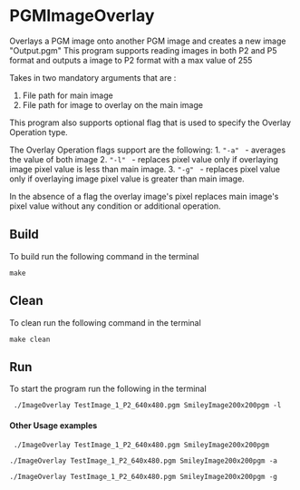 # PGMImageOverlay
Overlays a PGM image onto another PGM image and creates a new image "Output.pgm"
This program supports reading images in both P2 and P5 format and outputs a image to P2 format with a max value of 255

Takes in two mandatory arguments that are :
1. File path for main image 
2. File path for image to overlay on the main image



This program also supports optional flag that is used to specify the Overlay Operation type.

The Overlay Operation flags support are the following:
	1. ```"-a" ``` - averages the value of both image 
	2. ```"-l" ``` - replaces pixel value only if overlaying image pixel value is less than main image.
	3. ```"-g" ``` - replaces pixel value only if overlaying image pixel value is greater than main image.

In the absence of a flag the overlay image's pixel replaces main image's pixel value without any condition or additional operation.

## Build
To build run the following command in the terminal
```console
make
```
## Clean

To clean run the following command in the terminal
```console
make clean
```
## Run

To start the program run the following in the terminal
```console
 ./ImageOverlay TestImage_1_P2_640x480.pgm SmileyImage200x200pgm -l
 ```


####  Other Usage examples

```console
 ./ImageOverlay TestImage_1_P2_640x480.pgm SmileyImage200x200pgm
 ```
 ```console
 ./ImageOverlay TestImage_1_P2_640x480.pgm SmileyImage200x200pgm -a
 ```
  ```console
 ./ImageOverlay TestImage_1_P2_640x480.pgm SmileyImage200x200pgm -g
 ```
